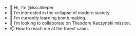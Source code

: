 - 👋 Hi, I’m @lsschlieper
- 👀 I’m interested in the collapse of modern society.
- 🌱 I’m currently learning bomb making.
- 💞️ I’m looking to collaborate on Theodore Kaczynski mission.
- 📫 How to reach me at the forest cabin.

<!---
lsschlieper/lsschlieper is a ✨ special ✨ repository because its `README.md` (this file) appears on your GitHub profile.
You can click the Preview link to take a look at your changes.
--->
